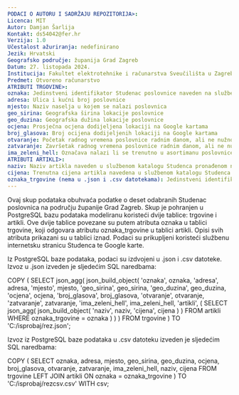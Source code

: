 ```yaml
---
PODACI O AUTORU I SADRŽAJU REPOZITORIJA>:
Licenca: MIT
Autor: Damjan Šarlija
Kontakt: ds54042@fer.hr
Verzija: 1.0
Učestalost ažuriranja: nedefinirano
Jezik: Hrvatski
Geografsko područje: županija Grad Zagreb
Datum: 27. listopada 2024.
Institucija: Fakultet elektrotehnike i računarstva Sveučilišta u Zagrebu
Predmet: Otvoreno računarstvo
ATRIBUTI TRGOVINE>: 
oznaka: Jedinstveni identifikator Studenac poslovnice naveden na službenoj internetskoj stranici Studenca
adresa: Ulica i kućni broj poslovnice
mjesto: Naziv naselja u kojem se nalazi poslovnica
geo_sirina: Geografska širina lokacije poslovnice
geo_duzina: Geografska dužina lokacije poslovnice
ocjena: Prosječna ocjena dodijeljena lokaciji na Google kartama
broj_glasova: Broj ocijena dodijeljenih lokaciji na Google kartama
otvaranje: Početak radnog vremena poslovnice radnim danom, ali ne nužno i nedjeljom
zatvaranje: Završetak radnog vremena poslovnice radnim danom, ali ne nužno i nedjeljom
ima_zeleni_hell: Označava nalazi li se trenutno u asortimanu poslovnice energetsko piće Hell Focus+
ATRIBUTI ARTIKLI>:
naziv: Naziv artikla naveden u službenom katalogu Studenca pronađenom na službenoj internetskoj stranici Studenca
cijena: Trenutna cijena artikla navedena u službenom katalogu Studenca pronađenom na službenoj internetskoj stranici Studenca, može podrazumijevati i akcijsku cijenu ako je akcija trenutno u tijeku
oznaka_trgovine (nema u .json i .csv datotekama): Jedinstveni identifikator Studenac poslovnice naveden na službenoj internetskoj stranici Studenca. Preslikani atribut atributa "oznaka" objekata trgovine, služi za povezivanje dviju tablica baze podataka
---
```



Ovaj skup podataka obuhvaća podatke o deset odabranih Studenac poslovnica na području županije Grad Zagreb. Skup je pohranjen u PostgreSQL bazu podataka modeliranu koristeći dvije tablice: trgovine i artikli. Ove dvije tablice povezane su putem atributa oznaka u tablici trgovine, koji odgovara atributu oznaka_trgovine u tablici artikli. Opisi svih atributa prikazani su u tablici iznad. Podaci su prikupljeni koristeći službenu internetsku stranicu Studenca te Google karte.

Iz PostgreSQL baze podataka, podaci su izdvojeni u .json i .csv datoteke. Izvoz u .json izveden je sljedećim SQL naredbama:

COPY (
    SELECT json_agg(
        json_build_object(
            'oznaka', oznaka,
            'adresa', adresa,
            'mjesto', mjesto,
            'geo_sirina', geo_sirina,
            'geo_duzina', geo_duzina,
            'ocjena', ocjena,
            'broj_glasova', broj_glasova,
            'otvaranje', otvaranje,
            'zatvaranje', zatvaranje,
            'ima_zeleni_hell', ima_zeleni_hell,
            'artikli', (
                SELECT json_agg(
                    json_build_object(
                        'naziv', naziv,
                        'cijena', cijena
                    )
                )
                FROM artikli
                WHERE oznaka_trgovine = oznaka
            )
        )
    )
    FROM trgovine
) TO 'C:/isprobaj/rez.json';


Izvoz iz PostgreSQL baze podataka u .csv datoteku izveden je sljedećim SQL naredbama:

COPY (
	SELECT oznaka, adresa, mjesto, geo_sirina, geo_duzina, ocjena, broj_glasova, otvaranje, zatvaranje, ima_zeleni_hell, naziv, cijena
	FROM trgovine LEFT JOIN artikli ON oznaka = oznaka_trgovine
) TO 'C:/isprobaj/rezcsv.csv' WITH csv;
